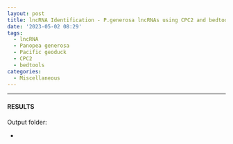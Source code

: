 ```yaml
---
layout: post
title: lncRNA Identification - P.generosa lncRNAs using CPC2 and bedtools
date: '2023-05-02 08:29'
tags: 
  - lncRNA
  - Panopea generosa
  - Pacific geoduck
  - CPC2
  - bedtools
categories: 
  - Miscellaneous
---
```




---

#### RESULTS

Output folder:

- []()

